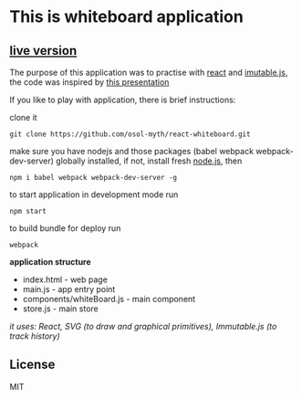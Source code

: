 # This is whiteboard application
## [live version](http://osol-myth.github.io/react-whiteboard/)
The purpose of this application was to practise with [react](https://facebook.github.io/react/) and [imutable.js](https://facebook.github.io/immutable-js/), the code was inspired by [this presentation](https://youtu.be/lDkrXTDwbJQ)

If you like to play with application, there is brief instructions:

clone it
```
git clone https://github.com/osol-myth/react-whiteboard.git
```
make sure you have nodejs and those packages (babel webpack webpack-dev-server) globally installed, if not, install fresh [node.js](https://nodejs.org), then
```
npm i babel webpack webpack-dev-server -g
```
to start application in development mode run
```
npm start
```
to build bundle for deploy run
```
webpack
```
**application structure**
* index.html - web page
* main.js - app entry point
* components/whiteBoard.js - main component
* store.js - main store

_it uses: React, SVG (to draw and graphical primitives), Immutable.js (to track history)_

License
----

MIT

